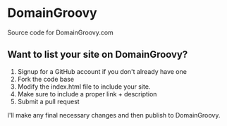 DomainGroovy
============

Source code for DomainGroovy.com


## Want to list your site on DomainGroovy?

1. Signup for a GitHub account if you don't already have one
2. Fork the code base
3. Modify the index.html file to include your site.
4. Make sure to include a proper link + description
5. Submit a pull request

I'll make any final necessary changes and then publish to DomainGroovy.
